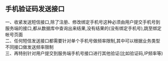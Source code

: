 ## 手机验证码发送接口
一、收紧发送短信接口,除了注册、修改绑定手机号这种必须由用户提交手机号到服务端的接口,都从数据库中查询出来结果,没有结果的(没有绑定手机号),跳至绑定帐号页面  
二、任何短信发送接口都需要针对单个手机号做频率限制,其中可以根据业务类型不同接口做发送频率限制  
三、再特别针对用户提交到服务端手机号接口进行其他验证(比如验证码,IP频率等)  
